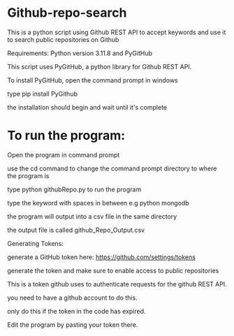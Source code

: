 # Github-repo-search
This is a python script using Github REST API to accept keywords and use it to search public repositories on Github

Requirements:  Python version 3.11.8 and PyGitHub

This script uses PyGitHub, a python library for Github REST API.

To install PyGitHub, open the command prompt in windows

type pip install PyGithub

the installation should begin and wait until it's complete

# To run the program:

Open the program in command prompt

use the cd command to change the command prompt directory to where the program is

type python githubRepo.py to run the program

type the keyword with spaces in between e.g python mongodb

the program will output into a csv file in the same directory

the output file is called github_Repo_Output.csv


Generating Tokens:

generate a GitHub token here: https://github.com/settings/tokens

generate the token and make sure to enable access to public repositories

This is a token github uses to authenticate requests for the github REST API.

you need to have a github account to do this.

only do this if the token in the code has expired.

Edit the program by pasting your token there.

